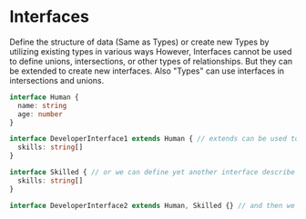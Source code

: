 
# Interfaces

Define the structure of data (Same as Types) or create new Types by utilizing existing types in various ways
However, Interfaces cannot be used to define unions, intersections, or other types of relationships.
But they can be extended to create new interfaces.
Also "Types" can use interfaces in intersections and unions.

```ts {monaco-run}
interface Human {
  name: string
  age: number
}

interface DeveloperInterface1 extends Human { // extends can be used to create new interfaces
  skills: string[]
}

interface Skilled { // or we can define yet another interface describe anything with skills
  skills: string[]
}

interface DeveloperInterface2 extends Human, Skilled {} // and then we can use it in multiple places
```
